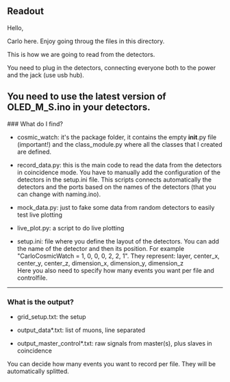 ## Readout

Hello,

Carlo here.
Enjoy going throug the files in this directory. 

This is how we are going to read from the detectors. 

You need to plug in the detectors, connecting everyone both to the power and the jack (use usb hub). 

You need to use the latest version of OLED_M_S.ino in your detectors. 
----
### What do I find? 

- cosmic_watch: it's the package folder, it contains the empty __init__.py file (important!) and the class_module.py where all the classes that I created are defined.

- record_data.py: this is the main code to read the data from the detectors in coincidence mode. You have to manually add the configuration of the detectors in the setup.ini file. This scripts connects automatically the detectors and the ports based on the names of the detectors (that you can change with naming.ino).

- mock_data.py: just to fake some data from random detectors to easily test live plotting

- live_plot.py: a script to do live plotting

- setup.ini: file where you define the layout of the detectors. You can add the name of the detector and then its position.
For example "CarloCosmicWatch = 1, 0, 0, 0, 2, 2, 1".
They represent: layer, center_x, center_y, center_z, dimension_x, dimension_y, dimension_z  
Here you also need to specify how many events you want per file and controlfile.

----
### What is the output? 

- grid_setup.txt: the setup 

- output_data*.txt: list of muons, line separated

- output_master_control*.txt: raw signals from master(s), plus slaves in coincidence

You can decide how many events you want to record per file. They will be automatically splitted.

